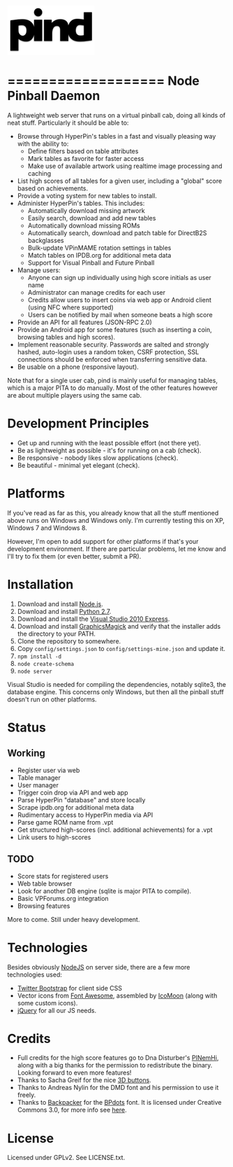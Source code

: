 ![pind](app/_public/img/logo.png)

===================
Node Pinball Daemon
===================

A lightweight web server that runs on a virtual pinball cab, doing all kinds
of neat stuff. Particularly it should be able to:

* Browse through HyperPin's tables in a fast and visually pleasing way with
  the ability to:
  * Define filters based on table attributes 
  * Mark tables as favorite for faster access
  * Make use of available artwork using realtime image processing and caching
* List high scores of all tables for a given user, including a "global" score
  based on achievements.
* Provide a voting system for new tables to install.
* Administer HyperPin's tables. This includes:
  * Automatically download missing artwork
  * Easily search, download and add new tables
  * Automatically download missing ROMs
  * Automatically search, download and patch table for DirectB2S backglasses
  * Bulk-update VPinMAME rotation settings in tables
  * Match tables on IPDB.org for additional meta data
  * Support for Visual Pinball and Future Pinball
* Manage users:
  * Anyone can sign up individually using high score initials as user name
  * Administrator can manage credits for each user
  * Credits allow users to insert coins via web app or Android client (using
    NFC where supported)
  * Users can be notified by mail when someone beats a high score
* Provide an API for all features (JSON-RPC 2.0)
* Provide an Android app for some features (such as inserting a coin, browsing
  tables and high scores).
* Implement reasonable security. Passwords are salted and strongly hashed, 
  auto-login uses a random token, CSRF protection, SSL connections should be
  enforced when transferring sensitive data.
* Be usable on a phone (responsive layout).

Note that for a single user cab, pind is mainly useful for managing tables, 
which is a major PITA to do manually. Most of the other features however are
about multiple players using the same cab.


Development Principles
======================

* Get up and running with the least possible effort (not there yet).
* Be as lightweight as possible - it's for running on a cab (check).
* Be responsive - nobody likes slow applications (check).
* Be beautiful - minimal yet elegant (check).


Platforms
=========

If you've read as far as this, you already know that all the stuff mentioned
above runs on Windows and Windows only. I'm currently testing this on XP,
Windows 7 and Windows 8.

However, I'm open to add support for other platforms if that's your
development environment. If there are particular problems, let me know and I'll
try to fix them (or even better, submit a PR).


Installation
============

1. Download and install [Node.js](http://nodejs.org/).
2. Download and install [Python 2.7](http://www.python.org/download/releases/2.7.3/).
3. Download and install the [Visual Studio 2010 Express](http://go.microsoft.com/?linkid=9709949).
4. Download and install [GraphicsMagick](http://www.graphicsmagick.org/download.html)
   and verify that the installer adds the directory to your PATH.
5. Clone the repository to somewhere.
6. Copy `config/settings.json` to `config/settings-mine.json` and update it.
7. `npm install -d`
8. `node create-schema`
9. `node server`

Visual Studio is needed for compiling the dependencies, notably sqlite3, the
database engine. This concerns only Windows, but then all the pinball stuff
doesn't run on other platforms.


Status
======

Working
-------

* Register user via web
* Table manager
* User manager
* Trigger coin drop via API and web app
* Parse HyperPin "database" and store locally
* Scrape ipdb.org for additional meta data
* Rudimentary access to HyperPin media via API
* Parse game ROM name from .vpt
* Get structured high-scores (incl. additional achievements) for a .vpt
* Link users to high-scores

TODO
----
* Score stats for registered users
* Web table browser
* Look for another DB engine (sqlite is major PITA to compile).
* Basic VPForums.org integration
* Browsing features

More to come. Still under heavy development.


Technologies
============

Besides obviously [NodeJS](http://nodejs.org/) on server side, there are a few
more technologies used:

* [Twitter Bootstrap](http://twitter.github.io/bootstrap/) for client side CSS
* Vector icons from [Font Awesome](http://fortawesome.github.io/Font-Awesome/),
  assembled by [IcoMoon](http://icomoon.io/) (along with some custom icons).
* [jQuery](http://jquery.com/) for all our JS needs.


Credits
=======

* Full credits for the high score features go to Dna Disturber's [PINemHi](http://www.pinemhi.com/),
  along with a big thanks for the permission to redistribute the binary. Looking
  forward to even more features!
* Thanks to Sacha Greif for the nice [3D buttons](http://sachagreif.com/bootstrap/).
* Thanks to Andreas Nylin for the DMD font and his permission to use it freely.
* Thanks to [Backpacker](http://backpacker.gr/) for the [BPdots](http://www.fontsquirrel.com/fonts/BPdots) font. It is licensed under Creative Commons 3.0, for more info see [here](http://www.fontsquirrel.com/license/BPdots).

License
=======

Licensed under GPLv2. See LICENSE.txt.
